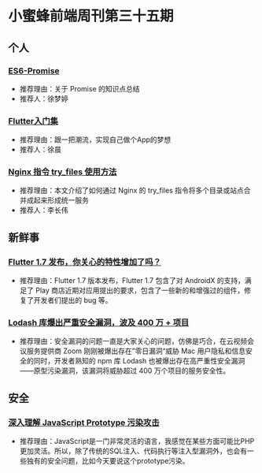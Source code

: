 # 小蜜蜂前端周刊第三十五期

## 个人

### [ES6-Promise](https://www.jianshu.com/p/d2f61e8795d2)

- 推荐理由：关于 Promise 的知识点总结
- 推荐人：徐梦婷

### [Flutter入门集](https://www.jianshu.com/p/2f9ed303c8ec)

- 推荐理由：跟一把潮流，实现自己做个App的梦想
- 推荐人：徐晨

### [Nginx 指令 try_files 使用方法](https://lichangwei.github.io/2019/07/15/nginx-try-files/)

- 推荐理由：本文介绍了如何通过 Nginx 的 try_files 指令将多个目录或站点合并成起来形成统一服务
- 推荐人：李长伟

## 新鲜事

### [Flutter 1.7 发布，你关心的特性增加了吗？](https://www.infoq.cn/article/8-TbGbx7Ut26D9O3808a)

- 推荐理由：Flutter 1.7 版本发布，Flutter 1.7 包含了对 AndroidX 的支持，满足了 Play 商店近期对应用提出的要求，包含了一些新的和增强过的组件，修复了开发者们提出的 bug 等。

### [Lodash 库爆出严重安全漏洞，波及 400 万 + 项目](https://www.infoq.cn/article/k7C-ZvXKOHh284ToEy9K)

- 推荐理由：安全漏洞的问题一直是大家关心的问题，仿佛是巧合，在云视频会议服务提供商 Zoom 刚刚被爆出存在”零日漏洞“威胁 Mac 用户隐私和信息安全的同时，开发者熟知的 npm 库 Lodash 也被爆出存在高严重性安全漏洞——原型污染漏洞，该漏洞将威胁超过 400 万个项目的服务安全性。

## 安全

### [深入理解 JavaScript Prototype 污染攻击](https://www.leavesongs.com/PENETRATION/javascript-prototype-pollution-attack.html)

- 推荐理由：JavaScript是一门非常灵活的语言，我感觉在某些方面可能比PHP更加灵活。所以，除了传统的SQL注入、代码执行等注入型漏洞外，也会有一些独有的安全问题，比如今天要说这个prototype污染。
